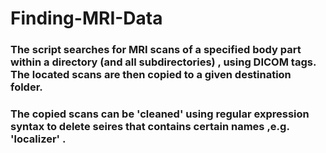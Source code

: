 # Finding-MRI-Data
### The script searches for MRI scans of a specified body part within a directory (and all subdirectories) , using DICOM tags. The located scans are then copied to a given destination folder.
### The copied scans can be 'cleaned' using regular expression syntax to delete seires that contains certain names ,e.g. 'localizer' .

